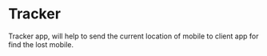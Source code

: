 # Tracker
Tracker app, will help to send the current location of mobile to client app for find the lost mobile.
